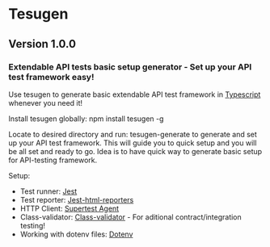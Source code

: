 # Tesugen 
## Version 1.0.0
### Extendable API tests basic setup generator - Set up  your API test framework easy!

Use tesugen to generate basic extendable API test framework in [Typescript](https://www.typescriptlang.org/) whenever you need it!

Install tesugen globally: npm install tesugen -g

Locate to desired directory and run: tesugen-generate to generate and set up your API test framework.
This will guide you to quick setup and you will be all set and ready to go.
Idea is to have quick way to generate basic setup for API-testing framework. 

Setup:

* Test runner: [Jest](https://jestjs.io/)
* Test reporter: [Jest-html-reporters](https://www.npmjs.com/package/jest-html-reporters)
* HTTP Client: [Supertest Agent](https://www.npmjs.com/package/supertest)
* Class-validator: [Class-validator](https://www.npmjs.com/package/class-validator) - For aditional contract/integration testing!
* Working with dotenv files: [Dotenv](https://www.npmjs.com/package/dotenv)